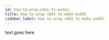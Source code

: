 ```yaml
---
id: how-to-wrap-xdai-to-wxdai
title: How to wrap xDAI to make wxDAI
sidebar_label: How to wrap xDAI to make wxDAI
---
```

text goes here
